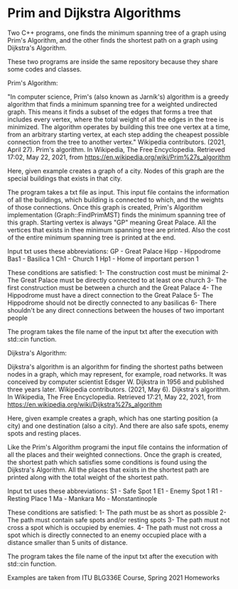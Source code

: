 # Prim and Dijkstra Algorithms
Two C++ programs, one finds the minimum spanning tree of a graph using Prim's Algorithm, and the other finds the shortest path on a graph using Dijkstra's Algorithm.

These two programs are inside the same repository because they share some codes and classes.

Prim's Algorithm:

"In computer science, Prim's (also known as Jarník's) algorithm is a greedy algorithm that finds a minimum spanning tree for a weighted undirected graph. This means it finds a subset of the edges that forms a tree that includes every vertex, where the total weight of all the edges in the tree is minimized. The algorithm operates by building this tree one vertex at a time, from an arbitrary starting vertex, at each step adding the cheapest possible connection from the tree to another vertex."
Wikipedia contributors. (2021, April 27). Prim's algorithm. In Wikipedia, The Free Encyclopedia. Retrieved 17:02, May 22, 2021, from https://en.wikipedia.org/wiki/Prim%27s_algorithm

Here, given example creates a graph of a city. Nodes of this graph are the special buildings that exists in that city.

The program takes a txt file as input. This input file contains the information of all the buildings, which building is connected to which, and the weights of those connections. Once this graph is created, Prim's Algorithm implementation (Graph::FindPrimMST) finds the minimum spanning tree of this graph. Starting vertex is always "GP" meaning Great Palace. All the vertices that exists in thee minimum spanning tree are printed. Also the cost of the entire minimum spanning tree is printed at the end.

Input txt uses these abbreviations:
GP - Great Palace
Hipp - Hippodrome
Bas1 - Basilica 1
Ch1 - Church 1
Hp1 - Home of important person 1

These conditions are satisfied:
1- The construction cost must be minimal
2- The Great Palace must be directly connected to at least one church
3- The first construction must be between a church and the Great Palace
4- The Hippodrome must have a direct connection to the Great Palace
5- The Hippodrome should not be directly connected to any basilicas
6- There shouldn't be any direct connections between the houses of two important people

The program takes the file name of the input txt after the execution with std::cin function.


Dijkstra's Algorithm:

Dijkstra's algorithm is an algorithm for finding the shortest paths between nodes in a graph, which may represent, for example, road networks. It was conceived by computer scientist Edsger W. Dijkstra in 1956 and published three years later.
Wikipedia contributors. (2021, May 6). Dijkstra's algorithm. In Wikipedia, The Free Encyclopedia. Retrieved 17:21, May 22, 2021, from https://en.wikipedia.org/wiki/Dijkstra%27s_algorithm

Here, given example creates a graph, which has one starting position (a city) and one destination (also a city). And there are also safe spots, enemy spots and resting places.

Like the Prim's Algorithm programi the input file contains the information of all the places and their weighted connections. Once the graph is created, the shortest path which satisfies some conditions is found using the Dijkstra's Algorithm. All the places that exists in the shortest path are printed along with the total weight of the shortest path.

Input txt uses these abbreviations:
S1 - Safe Spot 1
E1 - Enemy Spot 1
R1 - Resting Place 1
Ma - Mankara
Mo - Monstantinople

These conditions are satisfied:
1- The path must be as short as possible
2- The path must contain safe spots and/or resting spots
3- The path must not cross a spot which is occupied by enemies.
4- The path must not cross a spot which is directly connected to an enemy occupied place with a distance smaller than 5 units of distance.

The program takes the file name of the input txt after the execution with std::cin function.


Examples are taken from ITU BLG336E Course, Spring 2021 Homeworks
